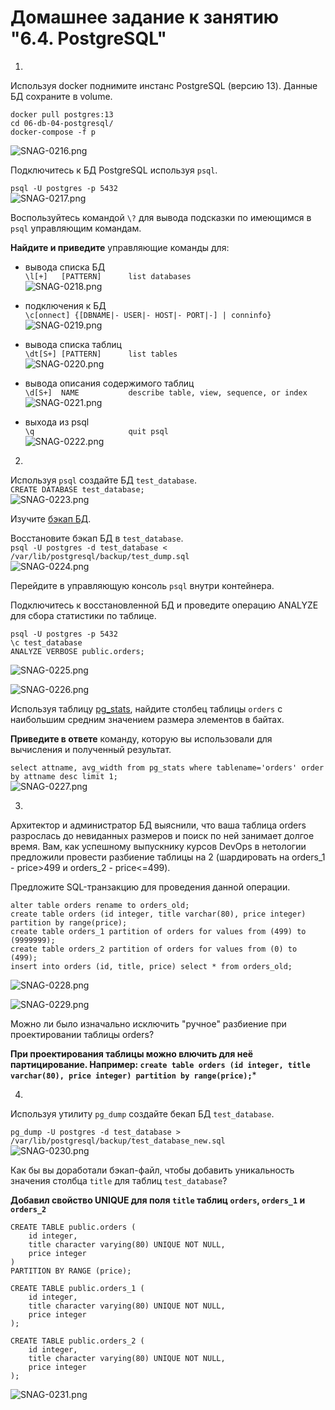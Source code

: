 # Домашнее задание к занятию "6.4. PostgreSQL"

1.  
  
Используя docker поднимите инстанс PostgreSQL (версию 13). Данные БД сохраните в volume.  
  
```
docker pull postgres:13
cd 06-db-04-postgresql/
docker-compose -f p
```  
![SNAG-0216.png](SNAG-0216.png)  
  
Подключитесь к БД PostgreSQL используя `psql`.  
  
`psql -U postgres -p 5432`  
![SNAG-0217.png](SNAG-0217.png)  
  
Воспользуйтесь командой `\?` для вывода подсказки по имеющимся в `psql` управляющим командам.  
  
**Найдите и приведите** управляющие команды для:  
- вывода списка БД  
`\l[+]   [PATTERN]      list databases`  
![SNAG-0218.png](SNAG-0218.png)  
  
- подключения к БД  
`\c[onnect] {[DBNAME|- USER|- HOST|- PORT|-] | conninfo}`  
![SNAG-0219.png](SNAG-0219.png)  
  
- вывода списка таблиц  
`\dt[S+] [PATTERN]      list tables`  
![SNAG-0220.png](SNAG-0220.png)  
  
- вывода описания содержимого таблиц  
`\d[S+]  NAME           describe table, view, sequence, or index`  
![SNAG-0221.png](SNAG-0221.png)  
  
- выхода из psql  
`\q                     quit psql`  
![SNAG-0222.png](SNAG-0222.png)  
  
2.  
  
Используя `psql` создайте БД `test_database`.  
`CREATE DATABASE test_database;`  
![SNAG-0223.png](SNAG-0223.png)  
  
Изучите [бэкап БД](https://github.com/netology-code/virt-homeworks/tree/master/06-db-04-postgresql/test_data).  
  
Восстановите бэкап БД в `test_database`.  
`psql -U postgres -d test_database < /var/lib/postgresql/backup/test_dump.sql`  
![SNAG-0224.png](SNAG-0224.png)  
  
Перейдите в управляющую консоль `psql` внутри контейнера.  
  
Подключитесь к восстановленной БД и проведите операцию ANALYZE для сбора статистики по таблице.  
  
```
psql -U postgres -p 5432
\c test_database
ANALYZE VERBOSE public.orders;
```  
![SNAG-0225.png](SNAG-0225.png)  
  
![SNAG-0226.png](SNAG-0226.png)  
  
Используя таблицу [pg_stats](https://postgrespro.ru/docs/postgresql/12/view-pg-stats), найдите столбец таблицы `orders` 
с наибольшим средним значением размера элементов в байтах.  
  
**Приведите в ответе** команду, которую вы использовали для вычисления и полученный результат.  
  
`select attname, avg_width from pg_stats where tablename='orders' order by attname desc limit 1;`  
![SNAG-0227.png](SNAG-0227.png)  

3.  
  
Архитектор и администратор БД выяснили, что ваша таблица orders разрослась до невиданных размеров и
поиск по ней занимает долгое время. Вам, как успешному выпускнику курсов DevOps в нетологии предложили
провести разбиение таблицы на 2 (шардировать на orders_1 - price>499 и orders_2 - price<=499).  
  
Предложите SQL-транзакцию для проведения данной операции.  
  
```
alter table orders rename to orders_old;
create table orders (id integer, title varchar(80), price integer) partition by range(price);
create table orders_1 partition of orders for values from (499) to (9999999);
create table orders_2 partition of orders for values from (0) to (499);
insert into orders (id, title, price) select * from orders_old;
```  
![SNAG-0228.png](SNAG-0228.png)  
  
![SNAG-0229.png](SNAG-0229.png)  
  
Можно ли было изначально исключить "ручное" разбиение при проектировании таблицы orders?  
  
**При проектирования таблицы можно влючить для неё партицирование. Например: `create table orders (id integer, title varchar(80), price integer) partition by range(price);`***
  
4.  
  
Используя утилиту `pg_dump` создайте бекап БД `test_database`.  
  
`pg_dump -U postgres -d test_database > /var/lib/postgresql/backup/test_database_new.sql`  
![SNAG-0230.png](SNAG-0230.png)  
  
Как бы вы доработали бэкап-файл, чтобы добавить уникальность значения столбца `title` для таблиц `test_database`?  
  
**Добавил свойство UNIQUE для поля `title` таблиц `orders`, `orders_1` и `orders_2`**  
```
CREATE TABLE public.orders (
    id integer,
    title character varying(80) UNIQUE NOT NULL,
    price integer
)
PARTITION BY RANGE (price);
```  
  
```
CREATE TABLE public.orders_1 (
    id integer,
    title character varying(80) UNIQUE NOT NULL,
    price integer
);
```  
  
```
CREATE TABLE public.orders_2 (
    id integer,
    title character varying(80) UNIQUE NOT NULL,
    price integer
);
```  
![SNAG-0231.png](SNAG-0231.png)  